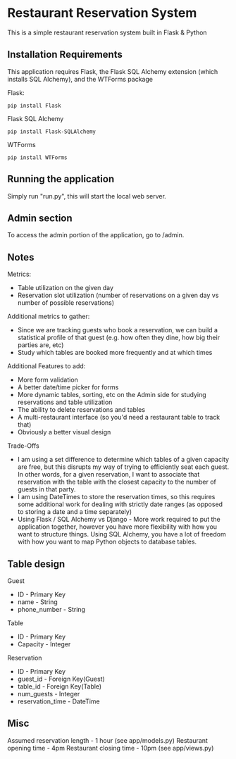 # Restaurant Reservation System

This is a simple restaurant reservation system built in Flask & Python

## Installation Requirements
This application requires Flask, the Flask SQL Alchemy extension (which installs SQL Alchemy), and the WTForms package

Flask:
```
pip install Flask
```

Flask SQL Alchemy
```
pip install Flask-SQLAlchemy
```

WTForms
```
pip install WTForms
```

## Running the application
Simply run "run.py", this will start the local web server.

## Admin section
To access the admin portion of the application, go to /admin.

## Notes
Metrics:
* Table utilization on the given day
* Reservation slot utilization (number of reservations on a given day vs number of possible reservations)

Additional metrics to gather:
* Since we are tracking guests who book a reservation, we can build a statistical profile of that guest (e.g. how often they dine, how big their parties are, etc)
* Study which tables are booked more frequently and at which times

Additional Features to add:
* More form validation
* A better date/time picker for forms
* More dynamic tables, sorting, etc on the Admin side for studying reservations and table utilization
* The ability to delete reservations and tables
* A multi-restaurant interface (so you'd need a restaurant table to track that)
* Obviously a better visual design

Trade-Offs
* I am using a set difference to determine which tables of a given capacity are free, but this disrupts my way of trying to efficiently seat each guest.  In other words, for a given reservation, I want to associate that reservation with the table with the closest capacity to the number of guests in that party.
* I am using DateTimes to store the reservation times, so this requires some additional work for dealing with strictly date ranges (as opposed to storing a date and a time separately)
* Using Flask / SQL Alchemy vs Django - More work required to put the application together, however you have more flexibility with how you want to structure things.  Using SQL Alchemy, you have a lot of freedom with how you want to map Python objects to database tables.

## Table design
Guest
* ID - Primary Key
* name - String
* phone_number - String

Table
* ID - Primary Key
* Capacity - Integer

Reservation
* ID - Primary Key
* guest_id - Foreign Key(Guest)
* table_id - Foreign Key(Table)
* num_guests - Integer
* reservation_time - DateTime

## Misc
Assumed reservation length - 1 hour (see app/models.py)
Restaurant opening time - 4pm
Restaurant closing time - 10pm (see app/views.py)
